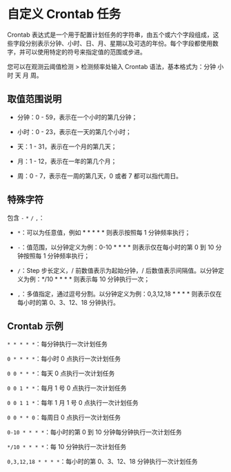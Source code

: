 # 自定义 Crontab 任务

Crontab 表达式是一个用于配置计划任务的字符串，由五个或六个字段组成，这些字段分别表示分钟、小时、日、月、星期以及可选的年份。每个字段都使用数字，并可以使用特定的符号来指定值的范围或步进。

您可以在观测云阈值检测 > 检测频率处输入 Crontab 语法，基本格式为：分钟 小时 天 月 周。

## 取值范围说明

- 分钟：0 - 59，表示在一个小时的第几分钟；

- 小时：0 - 23，表示在一天的第几个小时；

- 天：1 - 31，表示在一个月的第几天；

- 月：1 - 12，表示在一年的第几个月；

- 周：0 - 7，表示在一周的第几天，0 或者 7 都可以指代周日。



## 特殊字符

包含 `-` `*` `/` `,`：

- `*`：可以为任意值，例如 * * * * * 则表示按照每 1 分钟频率执行；

- `-`：值范围，以分钟定义为例：0-10 * * * * 则表示仅在每小时的第 0 到 10 分钟按照每 1 分钟频率执行；

- `/`：Step 步长定义，/ 前数值表示为起始分钟，/ 后数值表示间隔值。以分钟定义为例：*/10 * * * * 则表示每 10 分钟执行一次；

- `,`：多值指定，通过逗号分割。以分钟定义为例：0,3,12,18 * * * * 则表示仅在每小时的第 0、3、12、18 分钟执行。



## Crontab 示例

`* * * * *`：每分钟执行一次计划任务

`0 * * * *`：每小时 0 点执行一次计划任务

`0 0 * * *`：每天 0 点执行一次计划任务

`0 0 1 * *`：每月 1 号 0 点执行一次计划任务

`0 0 1 1 *`：每年 1 月 1 号 0 点执行一次计划任务

`0 0 * * 0`：每周日 0 点执行一次计划任务

`0-10 * * * *`：每小时的第 0 到 10 分钟每分钟执行一次计划任务

`*/10 * * * *`：每 10 分钟执行一次计划任务

`0,3,12,18 * * * *`：每小时的第 0、3、12、18 分钟执行一次计划任务

